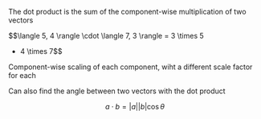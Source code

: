 The dot product is the sum of the component-wise multiplication of two vectors

$$\langle 5, 4 \rangle \cdot \langle 7, 3 \rangle = 3 \times 5 
 + 4 \times 7$$

Component-wise scaling of each component, wiht a different scale factor for each

Can also find the angle between two vectors with the dot product

$$a \cdot b = |a||b| \cos{\theta}$$

